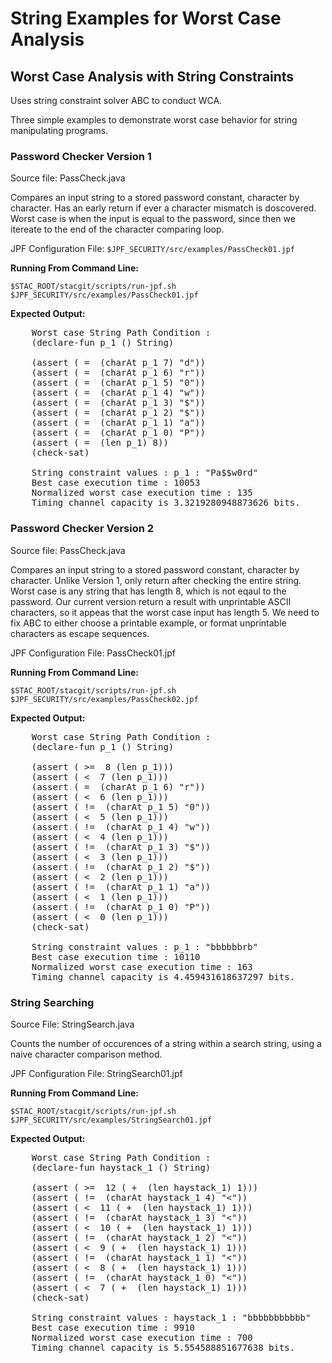# String Examples for Worst Case Analysis #

## Worst Case Analysis with String Constraints ##

Uses string constraint solver ABC to conduct WCA.

Three simple examples to demonstrate worst case 
behavior for string manipulating programs.

### Password Checker Version 1 ###

Source file: PassCheck.java

  Compares an input string to a stored password constant, 
  character by character. Has an early return if ever a
  character mismatch is doscovered. Worst case is when the 
  input is equal to the password, since then we itereate to
  the end of the character comparing loop.

JPF Configuration File: ```$JPF_SECURITY/src/examples/PassCheck01.jpf```

**Running From Command Line:**

```$STAC_ROOT/stacgit/scripts/run-jpf.sh $JPF_SECURITY/src/examples/PassCheck01.jpf```

**Expected Output:**
<pre>
	Worst case String Path Condition : 
	(declare-fun p_1 () String)

	(assert ( =  (charAt p_1 7) "d"))
	(assert ( =  (charAt p_1 6) "r"))
	(assert ( =  (charAt p_1 5) "0"))
	(assert ( =  (charAt p_1 4) "w"))
	(assert ( =  (charAt p_1 3) "$"))
	(assert ( =  (charAt p_1 2) "$"))
	(assert ( =  (charAt p_1 1) "a"))
	(assert ( =  (charAt p_1 0) "P"))
	(assert ( =  (len p_1) 8))
	(check-sat)

	String constraint values : p_1 : "Pa$$w0rd"
	Best case execution time : 10053
	Normalized worst case execution time : 135
	Timing channel capacity is 3.3219280948873626 bits.
</pre>

### Password Checker Version 2 ###

Source file: PassCheck.java

  Compares an input string to a stored password constant, 
  character by character. Unlike Version 1, only return after
  checking the entire string. Worst case is any string that
  has length 8, which is not eqaul to the password. Our 
  current version return a result with unprintable ASCII
  characters, so it appeas that the worst case input has
  length 5. We need to fix ABC to either choose a printable
  example, or format unprintable characters as escape sequences. 

JPF Configuration File: PassCheck01.jpf

**Running From Command Line:**

```$STAC_ROOT/stacgit/scripts/run-jpf.sh $JPF_SECURITY/src/examples/PassCheck02.jpf```

**Expected Output:**
<pre>
	Worst case String Path Condition : 
	(declare-fun p_1 () String)

	(assert ( >=  8 (len p_1)))
	(assert ( <  7 (len p_1)))
	(assert ( =  (charAt p_1 6) "r"))
	(assert ( <  6 (len p_1)))
	(assert ( !=  (charAt p_1 5) "0"))
	(assert ( <  5 (len p_1)))
	(assert ( !=  (charAt p_1 4) "w"))
	(assert ( <  4 (len p_1)))
	(assert ( !=  (charAt p_1 3) "$"))
	(assert ( <  3 (len p_1)))
	(assert ( !=  (charAt p_1 2) "$"))
	(assert ( <  2 (len p_1)))
	(assert ( !=  (charAt p_1 1) "a"))
	(assert ( <  1 (len p_1)))
	(assert ( !=  (charAt p_1 0) "P"))
	(assert ( <  0 (len p_1)))
	(check-sat)

	String constraint values : p_1 : "bbbbbbrb"
	Best case execution time : 10110
	Normalized worst case execution time : 163
	Timing channel capacity is 4.459431618637297 bits.
</pre>

### String Searching ###

Source File: StringSearch.java

  Counts the number of occurences of a string within a 
  search string, using a naive character comparison method.
  
JPF Configuration File: StringSearch01.jpf

**Running From Command Line:**

```$STAC_ROOT/stacgit/scripts/run-jpf.sh $JPF_SECURITY/src/examples/StringSearch01.jpf```

**Expected Output:**

<pre>
	Worst case String Path Condition : 
	(declare-fun haystack_1 () String)

	(assert ( >=  12 ( +  (len haystack_1) 1)))
	(assert ( !=  (charAt haystack_1 4) "<"))
	(assert ( <  11 ( +  (len haystack_1) 1)))
	(assert ( !=  (charAt haystack_1 3) "<"))
	(assert ( <  10 ( +  (len haystack_1) 1)))
	(assert ( !=  (charAt haystack_1 2) "<"))
	(assert ( <  9 ( +  (len haystack_1) 1)))
	(assert ( !=  (charAt haystack_1 1) "<"))
	(assert ( <  8 ( +  (len haystack_1) 1)))
	(assert ( !=  (charAt haystack_1 0) "<"))
	(assert ( <  7 ( +  (len haystack_1) 1)))
	(check-sat)

	String constraint values : haystack_1 : "bbbbbbbbbbb"
	Best case execution time : 9910
	Normalized worst case execution time : 700
	Timing channel capacity is 5.554588851677638 bits.
</pre>



